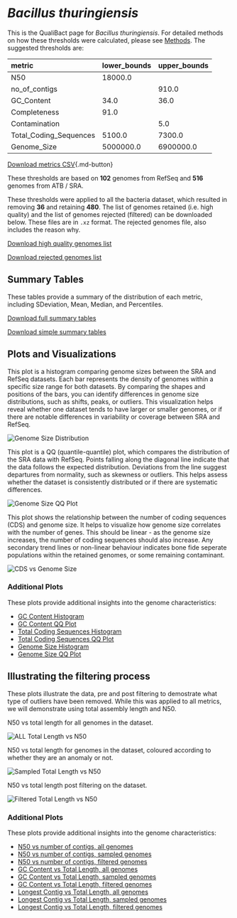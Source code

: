# *Bacillus thuringiensis*

This is the QualiBact page for *Bacillus thuringiensis*. For detailed methods on how these thresholds were calculated, please see [Methods](../../methods.md).
The suggested thresholds are: 

| metric                 | lower_bounds   | upper_bounds   |
|:-----------------------|:---------------|:---------------|
| N50                    | 18000.0        |                |
| no_of_contigs          |                | 910.0          |
| GC_Content             | 34.0           | 36.0           |
| Completeness           | 91.0           |                |
| Contamination          |                | 5.0            |
| Total_Coding_Sequences | 5100.0         | 7300.0         |
| Genome_Size            | 5000000.0      | 6900000.0      |

[Download metrics CSV](Bacillus_thuringiensis_metrics.csv){.md-button}


These thresholds are based on **102** genomes from RefSeq and **516** genomes from ATB / SRA.

These thresholds were applied to all the bacteria dataset, which resulted in removing **36** and retaining **480**.
The list of genomes retained (i.e. high quality) and the list of genomes rejected (filtered) can be downloaded below. These files are in `.xz` format. The rejected genomes file, also includes the reason why.

[Download high quality genomes list](Bacillus_thuringiensis_high_quality_genomes.csv.xz)


[Download rejected genomes list](Bacillus_thuringiensis_filtered_out_genomes.csv.xz)



## Summary Tables
These tables provide a summary of the distribution of each metric, including SDeviation, Mean, Median, and Percentiles.

[Download full summary tables](summary.csv)

[Download simple summary tables](selected_summary.csv)

## Plots and Visualizations

This plot is a histogram comparing genome sizes between the SRA and RefSeq datasets. Each bar represents the density of genomes within a specific size range for both datasets. By comparing the shapes and positions of the bars, you can identify differences in genome size distributions, such as shifts, peaks, or outliers. This visualization helps reveal whether one dataset tends to have larger or smaller genomes, or if there are notable differences in variability or coverage between SRA and RefSeq.

![Genome Size Distribution](Genome_Size_refseq_histogram_kde.png)

This plot is a QQ (quantile-quantile) plot, which compares the distribution of the SRA data with RefSeq. Points falling along the diagonal line indicate that the data follows the expected distribution. Deviations from the line suggest departures from normality, such as skewness or outliers. This helps assess whether the dataset is consistently distributed or if there are systematic differences.

![Genome Size QQ Plot](Genome_Size_refseq_qqplot.png)

This plot shows the relationship between the number of coding sequences (CDS) and genome size. It helps to visualize how genome size correlates with the number of genes. This should be linear - as the genome size increases, the number of coding sequences should also increase. Any secondary trend lines or non-linear behaviour indicates bone fide seperate populations within the retained genomes, or some remaining contaminant. 

![CDS vs Genome Size](Bacillus_thuringiensis_CDS_vs_Genome_Size.png)

### Additional Plots

These plots provide additional insights into the genome characteristics:

- [GC Content Histogram](GC_Content_refseq_histogram_kde.png)
- [GC Content QQ Plot](GC_Content_refseq_qqplot.png)
- [Total Coding Sequences Histogram](Total_Coding_Sequences_refseq_histogram_kde.png)
- [Total Coding Sequences QQ Plot](Total_Coding_Sequences_refseq_qqplot.png)
- [Genome Size Histogram](Genome_Size_refseq_histogram_kde.png)
- [Genome Size QQ Plot](Genome_Size_refseq_qqplot.png)
## Illustrating the filtering process
These plots illustrate the data, pre and post filtering to demostrate what type of outliers have been removed. While this was applied to all metrics, we will demonstrate using total assembly length and N50.

N50 vs total length for all genomes in the dataset.

![ALL Total Length vs N50](Bacillus_thuringiensis_all_total_length_N50.png)

N50 vs total length for genomes in the dataset, coloured according to whether they are an anomaly or not.

![Sampled Total Length vs N50](Bacillus_thuringiensis_sample_total_length_N50.png)

N50 vs total length post filtering on the dataset.

![Filtered Total Length vs N50](Bacillus_thuringiensis_filt_total_length_N50.png)

### Additional Plots

These plots provide additional insights into the genome characteristics:

- [N50 vs number of contigs, all genomes](Bacillus_thuringiensis_all_N50_number.png)
- [N50 vs number of contigs, sampled genomes](Bacillus_thuringiensis_sample_N50_number.png)
- [N50 vs number of contigs, filtered genomes](Bacillus_thuringiensis_filt_N50_number.png)
- [GC Content vs Total Length, all genomes](Bacillus_thuringiensis_all_total_length_GC_Content.png)
- [GC Content vs Total Length, sampled genomes](Bacillus_thuringiensis_sample_total_length_GC_Content.png)
- [GC Content vs Total Length, filtered genomes](Bacillus_thuringiensis_filt_total_length_GC_Content.png)
- [Longest Contig vs Total Length, all genomes](Bacillus_thuringiensis_all_total_length_longest.png)
- [Longest Contig vs Total Length, sampled genomes](Bacillus_thuringiensis_sample_total_length_longest.png)
- [Longest Contig vs Total Length, filtered genomes](Bacillus_thuringiensis_filt_total_length_longest.png)
